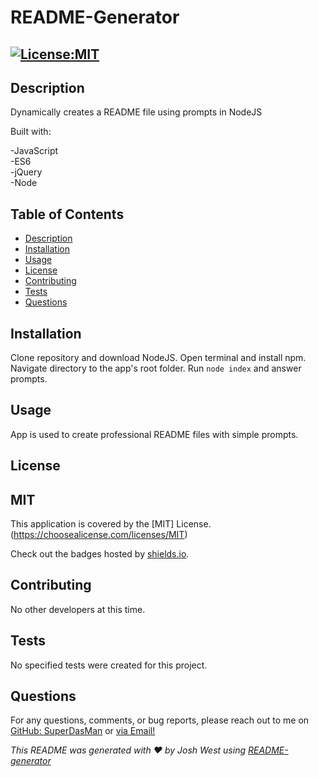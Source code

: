 # README-Generator

## [![License:MIT](https://img.shields.io/badge/License-MIT-aqua)](https://choosealicense.com/licenses/MIT)
  

## Description

Dynamically creates a README file using prompts in NodeJS

Built with:

 -JavaScript<br />-ES6<br />-jQuery<br />-Node
  

## Table of Contents

  - [Description](#description)
  - [Installation](#installation)
  - [Usage](#usage)
  - [License](#license)
  - [Contributing](#contributing)
  - [Tests](#tests)
  - [Questions](#questions)
  

## Installation

Clone repository and download NodeJS. Open terminal and install npm. Navigate directory to the app's root folder. Run `node index` and answer prompts.
  

## Usage

App is used to create professional README files with simple prompts.
  

## License

## MIT

This application is covered by the [MIT] License.(https://choosealicense.com/licenses/MIT)
  
Check out the badges hosted by [shields.io](https://shields.io/).
  

## Contributing

No other developers at this time.
  

## Tests

No specified tests were created for this project.


## Questions

For any questions, comments, or bug reports, please reach out to me on [GitHub: SuperDasMan](https://github.com/SuperDasMan) or [via Email!](mailto:joshwest.biz@gmail.com)

_This README was generated with ❤️ by Josh West using [README-generator](https://github.com/SuperDasMan/README-Generator)_
